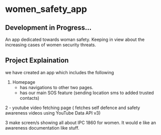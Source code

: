 # women_safety_app

## Development in Progress...

An app dedicated towards woman safety. Keeping in view about the increasing cases of women security threats.

## Project Explaination

we have created an app which includes the following <br>
1. Homepage<br>
    - has navigations to other two pages.<br>
    - has our main SOS feature (sending location sms to added trusted contacts)<br>

2   - youtube video fetching page ( fetches self defence and safety awareness videos using YouTube Data API v3)<br>

3   make screen/s showing all about IPC 1860 for women. It would e like an awareness documentation like stuff.<br>


